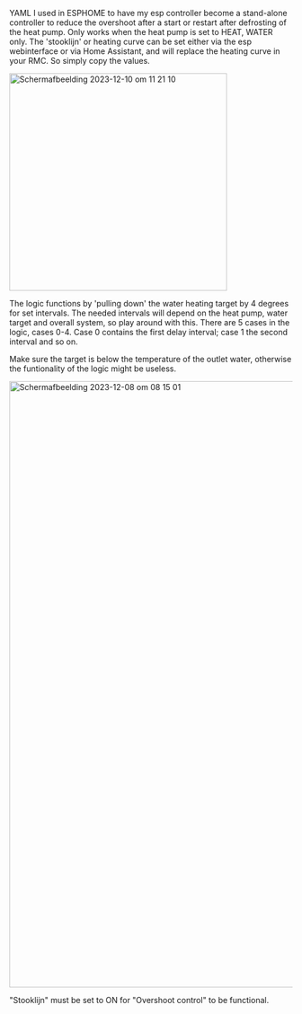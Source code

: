 YAML I used in ESPHOME to have my esp controller become a stand-alone controller to reduce the overshoot after a start or restart after defrosting of the heat pump.
Only works when the heat pump is set to HEAT, WATER only.
The 'stooklijn' or heating curve can be set either via the esp webinterface or via Home Assistant, and will replace the heating curve in your RMC. So simply copy the values. 

<img width="387" alt="Scherm­afbeelding 2023-12-10 om 11 21 10" src="https://github.com/paqpaqpaq/ThermaV_overshoot_logic/assets/34166264/edeedbe9-aac6-4560-94ad-9611a08b5207">

The logic functions by 'pulling down' the water heating target by 4 degrees for set intervals. 
The needed intervals will depend on the heat pump, water target and overall system, so play around with this. 
There are 5 cases in the logic, cases 0-4. Case 0 contains the first delay interval; case 1 the second interval and so on.

Make sure the target is below the temperature of the outlet water, otherwise the funtionality of the logic might be useless. 

<img width="1079" alt="Scherm­afbeelding 2023-12-08 om 08 15 01" src="https://github.com/paqpaqpaq/ThermaV_overshoot_logic/assets/34166264/a93c1ad8-76d0-4f04-b4b0-3e341c341b8a">

"Stooklijn" must be set to ON for "Overshoot control" to be functional. 
